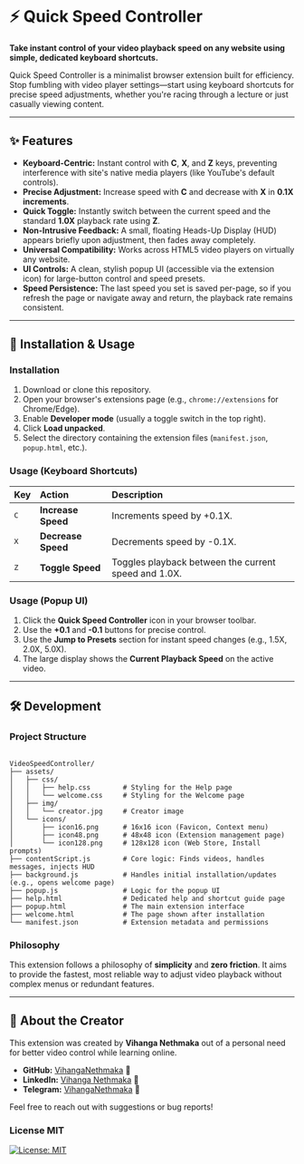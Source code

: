 # ⚡ Quick Speed Controller

**Take instant control of your video playback speed on any website using simple, dedicated keyboard shortcuts.**

Quick Speed Controller is a minimalist browser extension built for efficiency. Stop fumbling with video player settings—start using keyboard shortcuts for precise speed adjustments, whether you're racing through a lecture or just casually viewing content.

---

## ✨ Features

* **Keyboard-Centric:** Instant control with **C**, **X**, and **Z** keys, preventing interference with site's native media players (like YouTube's default controls).
* **Precise Adjustment:** Increase speed with **C** and decrease with **X** in **0.1X increments**.
* **Quick Toggle:** Instantly switch between the current speed and the standard **1.0X** playback rate using **Z**.
* **Non-Intrusive Feedback:** A small, floating Heads-Up Display (HUD) appears briefly upon adjustment, then fades away completely.
* **Universal Compatibility:** Works across HTML5 video players on virtually any website.
* **UI Controls:** A clean, stylish popup UI (accessible via the extension icon) for large-button control and speed presets.
* **Speed Persistence:** The last speed you set is saved per-page, so if you refresh the page or navigate away and return, the playback rate remains consistent.

---

## 🚀 Installation & Usage

### Installation

1.  Download or clone this repository.
2.  Open your browser's extensions page (e.g., `chrome://extensions` for Chrome/Edge).
3.  Enable **Developer mode** (usually a toggle switch in the top right).
4.  Click **Load unpacked**.
5.  Select the directory containing the extension files (`manifest.json`, `popup.html`, etc.).

### Usage (Keyboard Shortcuts)

| Key | Action | Description |
| :--- | :--- | :--- |
| <kbd>C</kbd> | **Increase Speed** | Increments speed by +0.1X. |
| <kbd>X</kbd> | **Decrease Speed** | Decrements speed by -0.1X. |
| <kbd>Z</kbd> | **Toggle Speed** | Toggles playback between the current speed and 1.0X. |

### Usage (Popup UI)

1.  Click the **Quick Speed Controller** icon in your browser toolbar.
2.  Use the **+0.1** and **-0.1** buttons for precise control.
3.  Use the **Jump to Presets** section for instant speed changes (e.g., 1.5X, 2.0X, 5.0X).
4.  The large display shows the **Current Playback Speed** on the active video.

---

## 🛠️ Development

### Project Structure

```

VideoSpeedController/
├── assets/
│   ├── css/
│   │   ├── help.css        # Styling for the Help page
│   │   └── welcome.css     # Styling for the Welcome page
│   ├── img/
│   │   └── creator.jpg     # Creator image
│   └── icons/
│       ├── icon16.png      # 16x16 icon (Favicon, Context menu)
│       ├── icon48.png      # 48x48 icon (Extension management page)
│       └── icon128.png     # 128x128 icon (Web Store, Install prompts)
├── contentScript.js        # Core logic: Finds videos, handles messages, injects HUD
├── background.js           # Handles initial installation/updates (e.g., opens welcome page)
├── popup.js                # Logic for the popup UI
├── help.html               # Dedicated help and shortcut guide page
├── popup.html              # The main extension interface
├── welcome.html            # The page shown after installation
└── manifest.json           # Extension metadata and permissions

```

### Philosophy

This extension follows a philosophy of **simplicity** and **zero friction**. It aims to provide the fastest, most reliable way to adjust video playback without complex menus or redundant features.

---

## 👤 About the Creator

This extension was created by **Vihanga Nethmaka** out of a personal need for better video control while learning online.

* **GitHub:** [VihangaNethmaka](https://github.com/VihangaNethmaka) 🔗
* **LinkedIn:** [Vihanga Nethmaka](https://www.linkedin.com/in/vihanganethmaka/) 💼
* **Telegram:** [VihangaNethmaka](https://t.me/VihangaNethmaka) 💬

Feel free to reach out with suggestions or bug reports!

### License **MIT**

[![License: MIT](https://img.shields.io/badge/License-MIT-yellow.svg)](LICENSE)
